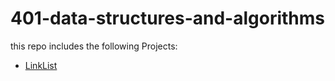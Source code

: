 # 401-data-structures-and-algorithms
this repo includes the following Projects: 
- [LinkList](\linked-list\README.md)